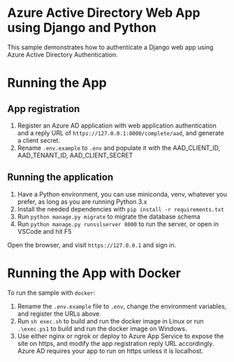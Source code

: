 # Azure Active Directory Web App using Django and Python

This sample demonstrates how to authenticate a Django web app using Azure Active Directory Authentication.

# Running the App

## App registration

1. Register an Azure AD application with web application authentication and a reply URL of `https://127.0.0.1:8000/complete/aad`, and generate a client secret.
2. Rename `.env.example` to `.env` and populate it with the AAD_CLIENT_ID, AAD_TENANT_ID, AAD_CLIENT_SECRET

## Running the application

1. Have a Python environment, you can use miniconda, venv, whatever you prefer, as long as you are running Python 3.x
2. Install the needed dependencies with `pip install -r requirements.txt`
3. Run `python manage.py migrate` to migrate the database schema
4. Run `python manage.py runsslserver 8000` to run the server, or open in VSCode and hit F5

Open the browser, and visit `https://127.0.0.1` and sign in.

# Running the App with Docker

To run the sample with `docker`:

1. Rename the `.env.example` file to `.env`, change the environment variables, and register the URLs above.
2. Run `sh exec.sh` to build and run the docker image in Linux or run `.\exec.ps1` to build and run the docker image on Windows.
3. Use either nginx or ngrok or deploy to Azure App Service to expose the site on https, and modify the app registration reply URL accordingly. Azure AD requires your app to run on https unless it is localhost.